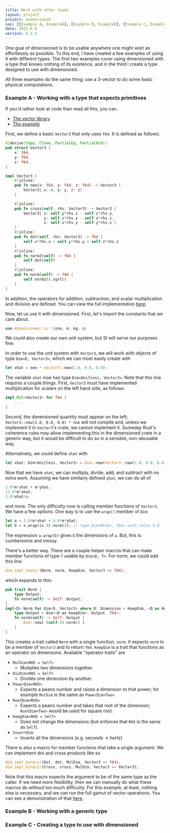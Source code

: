 ```yaml
---
title: Work with other types
layout: project
project: dimensioned
nav: [[Example A, ExampleA], [Example B, ExampleB], [Example C, ExampleC]]
date: 2015-6-8
version: 0.2.2
---
```


One goal of dimensioned is to be usable anywhere one might wish as effortlessly as
possible. To this end, I have created a few examples of using it with different
types. The first two examples cover using dimensioned with a type that knows nothing of
its existence, and in the third I create a type designed to use with dimensioned.

All three examples do the same thing; use a 3-vector to do some basic physical
computations.


### <a name="ExampleA"></a> Example A - Working with a type that expects primitives


If you'd rather look at code than read all this, you can.

* [The vector library](https://github.com/paholg/dimensioned/blob/master/examples/vector3/src/vector3a.rs)
* [The example](https://github.com/paholg/dimensioned/blob/master/examples/vector_a.rs)

First, we define a basic `Vector3` that only uses `f64`. It is defined as
follows:

```rust
#[derive(Copy, Clone, PartialEq, PartialOrd)]
pub struct Vector3 {
    x: f64,
    y: f64,
    z: f64,
}

impl Vector3 {
    #[inline]
    pub fn new(x: f64, y: f64, z: f64) -> Vector3 {
        Vector3{ x: x, y: y, z: z}
    }

    #[inline]
    pub fn cross(self, rhs: Vector3) -> Vector3 {
        Vector3{ x: self.y*rhs.z - self.z*rhs.y,
                 y: self.z*rhs.x - self.x*rhs.z,
                 z: self.x*rhs.y - self.y*rhs.x }
    }
    #[inline]
    pub fn dot(self, rhs: Vector3) -> f64 {
        self.x*rhs.x + self.y*rhs.y + self.z*rhs.z
    }
    #[inline]
    pub fn norm2(self) -> f64 {
        self.dot(self)
    }
    #[inline]
    pub fn norm(self) -> f64 {
        self.norm2().sqrt()
    }
}
```

In addition, the operators for addition, subtraction, and scalar multiplication and
division are defined. You can view the full implementation
[here](https://github.com/paholg/dimensioned/blob/master/examples/vector3/src/vector3a.rs).


Now, let us use it with dimensioned. First, let's import the constants that we care
about.

```rust
use dimensioned::si::{one, m, kg, s}
```

We could also create our own unit system, but SI will serve our purposes fine.

In order to use the unit system with `Vector3`, we will work with objects of type `Dim<D, Vector3>`, which we can
most easily create with

```rust
let xhat = one * Vector3::new(1.0, 0.0, 0.0);
```

The variable `xhat` now has type `Dim<Unitless, Vector3>`. Note that this line requires
a couple things. First, `Vector3` must have implemented multiplication for scalars on the
left hand side, as follows:

```rust
impl Mul<Vector3> for f64 {
    ...
}
```

Second, the dimensioned quantity must appear on the left; `Vector3::new(1.0, 0.0, 0.0) *
one` will not compile and, unless we implement it in `Vector3`'s crate, we cannot
implement it. Someday Rust's coherence rules may allow implementing this in the
dimensioned crate in a generic way, but it would be difficult to do so in a sensible,
non-abusable way.

Alternatively, we could define `xhat` with

```rust
let xhat: Dim<Unitless, Vector3> = Dim::new(Vector3::new(1.0, 0.0, 0.0));
```

Now that we have `xhat`, we can multiply, divide, add, and subtract with no extra
work. Assuming we have similarly defined `yhat`, we can do all of

```rust
3.0*m*xhat + m*yhat;
13.0*m*xhat;
2.0*xhat/s;
```

and more. The only difficulty now is calling member functions of `Vector3`. We have a
few options. One way is to use the `wrap()` member of `Dim`:

```rust
let a = 3.0*m*xhat + 4.0*m*yhat;
let b = x.wrap((x.0).norm()); // type Dim<Meter, f64> with value 5.0
```

The expression `a.wrap(b)` gives `b` the dimensions of `a`. But, this is cumbersome and
messy.

There's a better way. There are a couple helper macros that can make
member functions of type `T` usable by `Dim<D, T>`. For norm, we could add this line:

```rust
dim_impl_unary!(Norm, norm, KeepDim, Vector3 => f64);
```

which expands to this:

```rust
pub trait Norm {
    type Output;
    fn norm(self) -> Self::Output;
}
impl<D> Norm for Dim<D, Vector3> where D: Dimension + KeepDim, <D as KeepDim>::Output: Dimension {
    type Output = Dim<<D as KeepDim>::Output, f64>;
    fn norm(self) -> Self::Output {
        Dim::new( (self.0).norm() )
    }
}
```

This creates a trait called `Norm` with a single function, `norm`. It expects `norm` to
be a member of `Vector3` and to return `f64`. `KeepDim` is a trait that functions as an
operator on dimensions. Available "operator traits" are


* `MulDim<RHS = Self>`
  * Mutiplies two dimensions together.
* `DivDim<RHS = Self>`
  * Divides one dimension by another.
* `PowerDim<RHS>`
  * Expects a peano number and raises a dimension to that power; for example `MulDim` is the same as `PowerDim<Two>`
* `RootDim<RHS>`
  * Expects a peano number and takes that root of the dimension; `RootDim<Two>` would be used for square root.
* `KeepDim<RHS = Self>`
  * Does not change the dimensions (but enforces that `RHS` is the same as `Self`).
* `InvertDim`
  * Inverts all the dimensions (e.g. seconds &#8594; hertz)

There is also a macro for member functions that take a single argument. We can implement
dot and cross products like so

```rust
dim_impl_binary!(Dot, dot, MulDim, Vector3 => f64);
dim_impl_binary!(Cross, cross, MulDim, Vector3 => Vector3);
```

Note that this macro expects the argument to be of the same type as the caller. If we
need more flexibility, then we can manually do what these macros do without too much
difficulty. For this example, at least, nothing else is necessary, and we can run the
full gamut of vector operations. You can see a demonstration of that
[here](https://github.com/paholg/dimensioned/blob/master/examples/vector_a.rs).


### <a name="ExampleB"></a>Example B - Working with a generic type


### <a name="ExampleC"></a>Example C - Creating a type to use with dimensioned

